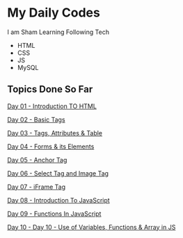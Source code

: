 # My Daily  Codes
I am Sham Learning Following Tech
- HTML
- CSS 
- JS
- MySQL

## Topics Done So Far
[Day 01 - Introduction TO HTML](Day01.html)

[Day 02 - Basic Tags](Day02.html)

[Day 03 - Tags, Attributes & Table](Day03.html)

[Day 04 - Forms & its Elements](Day04.html)

[Day 05 - Anchor Tag](Day05.html)

[Day 06 - Select Tag and Image Tag](Day06.html)

[Day 07 - iFrame Tag](Day07.html)

[Day 08 - Introduction To JavaScript](Day08.html)

[Day 09 - Functions In JavaScript](Day09.html)

[Day 10 - Day 10 - Use of Variables, Functions & Array in JS](Day10.html)




